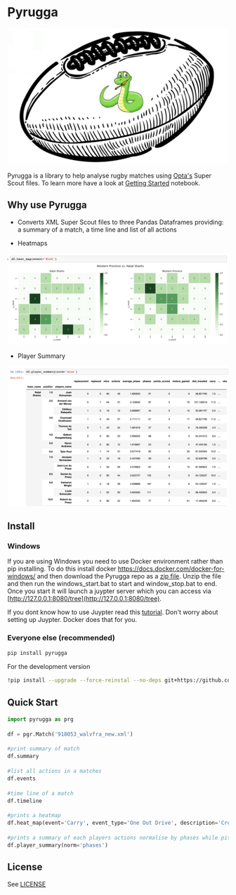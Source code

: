 # Pyrugga

![](logo.png)

Pyrugga is a library to help analyse rugby matches using [Opta's](https://www.youtube.com/watch?v=AVmqCoF5qeU) Super Scout files. To learn more have a look at [Getting Started](https://github.com/jlondal/pyrugga/blob/master/jupyter/tuts/Getting%20Started.ipynb) notebook.

## Why use Pyrugga

* Converts XML Super Scout files to three Pandas Dataframes providing: a summary of a match, a time line and list of all actions

* Heatmaps

![](heatmap.png)

* Player Summary

![](player_summary.png)

## Install

### Windows

If you are using Windows you need to use Docker environment rather than pip installing. To do this install docker https://docs.docker.com/docker-for-windows/ and then download the Pyrugga repo as a [zip file](https://github.com/jlondal/pyrugga/archive/master.zip). Unzip the file and then run the windows_start.bat to start and window_stop.bat to end. Once you start it will launch a juypter server which you can access via [http://127.0.0.1:8080/tree](http://127.0.0.1:8080/tree). 

If you dont know how to use Juypter read this [tutorial](https://www.codecademy.com/articles/how-to-use-jupyter-notebooks). Don't worry about setting up Juypter. Docker does that for you. 


### Everyone else (recommended)

```bash
pip install pyrugga
```

For the development version

```bash
!pip install --upgrade --force-reinstal --no-deps git+https://github.com/jlondal/pyrugga.git
```

## Quick Start

```python
import pyrugga as prg

df = pgr.Match('918053_walvfra_new.xml')

#print summary of match
df.summary

#list all actions in a matches
df.events

#time line of a match
df.timeline

#prints a heatmap
df.heat_map(event='Carry', event_type='One Out Drive', description='Crossed Gainline')

#prints a summary of each players actions normalise by phases while pitch
df.player_summary(norm='phases')

```
## License

See [LICENSE](LICENSE)
